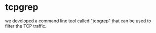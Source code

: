 # tcpgrep
we developed a command line tool called "tcpgrep" that can be used to filter the TCP traffic.

